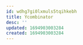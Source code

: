 ```yaml
---
id: wdhg7gi0lxmuls5tqihkebh
title: Ycombinator
desc: ''
updated: 1694903003284
created: 1694903003284
---
```

